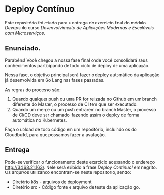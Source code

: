 # Deploy Contínuo

Este repositório foi criado para a entrega do exercicio final do módulo *Devops* do curso *Desenvolvimento de Aplicações Modernas e Escaláveis com Microserviços*.

## Enunciado. 

Parabéns! Você chegou a nossa fase final onde você consolidará seus conhecimentos participando de todo ciclo de deploy de uma aplicação.

Nessa fase, o objetivo principal será fazer o deploy automático da aplicação já desenvolvida em Go Lang nas fases passadas.

As regras do processo são:
1. Quando qualquer push ou uma PR for relizada no Github em um branch diferente do Master, o processo de CI tem que ser executado.
2. Quando um merge ou um push entrarem no branch Master, o processo de CI/CD deve ser chamado, fazendo assim o deploy de forma automática no Kubernetes.

Faça o upload de todo código em um repositório, incluindo os do Cloudbuild, para que possamos fazer a avaliação.

## Entrega
Pode-se verificar o funcionamento deste exercicio acessando o endereço http://34.68.21.163/. Nele será exibido a frase *Deploy Contínuo!* em negrito. 
Os arquivos utilizando encontram-se neste repositório, sendo:
* Diretório k8s - arquivos de deployment
* Diretório src - Código fonte e arquivo de teste da aplicação go. 